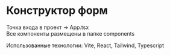 # Конструктор форм

Точка входа в проект -> App.tsx <br/>
Все компоненты размещены в папке components

Использованные технологии: Vite, React, Tailwind, Typescript